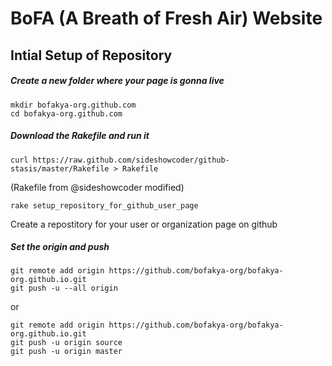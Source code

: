 # BoFA (A Breath of Fresh Air) Website

## Intial Setup of Repository

##### Create a new folder where your page is gonna live

	mkdir bofakya-org.github.com 
	cd bofakya-org.github.com

##### Download the Rakefile and run it

	curl https://raw.github.com/sideshowcoder/github-stasis/master/Rakefile > Rakefile 

(Rakefile from @sideshowcoder modified)

	rake setup_repository_for_github_user_page

Create a repostitory for your user or organization page on github

##### Set the origin and push

	git remote add origin https://github.com/bofakya-org/bofakya-org.github.io.git
	git push -u --all origin

or

	git remote add origin https://github.com/bofakya-org/bofakya-org.github.io.git
	git push -u origin source
	git push -u origin master
